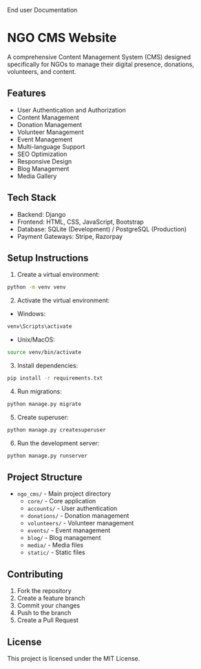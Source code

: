 End user Documentation

# NGO CMS Website

A comprehensive Content Management System (CMS) designed specifically for NGOs to manage their digital presence, donations, volunteers, and content.

## Features

- User Authentication and Authorization
- Content Management
- Donation Management
- Volunteer Management
- Event Management
- Multi-language Support
- SEO Optimization
- Responsive Design
- Blog Management
- Media Gallery

## Tech Stack

- Backend: Django
- Frontend: HTML, CSS, JavaScript, Bootstrap
- Database: SQLite (Development) / PostgreSQL (Production)
- Payment Gateways: Stripe, Razorpay

## Setup Instructions

1. Create a virtual environment:
```bash
python -m venv venv
```

2. Activate the virtual environment:
- Windows:
```bash
venv\Scripts\activate
```
- Unix/MacOS:
```bash
source venv/bin/activate
```

3. Install dependencies:
```bash
pip install -r requirements.txt
```

4. Run migrations:
```bash
python manage.py migrate
```

5. Create superuser:
```bash
python manage.py createsuperuser
```

6. Run the development server:
```bash
python manage.py runserver
```

## Project Structure

- `ngo_cms/` - Main project directory
  - `core/` - Core application
  - `accounts/` - User authentication
  - `donations/` - Donation management
  - `volunteers/` - Volunteer management
  - `events/` - Event management
  - `blog/` - Blog management
  - `media/` - Media files
  - `static/` - Static files

## Contributing

1. Fork the repository
2. Create a feature branch
3. Commit your changes
4. Push to the branch
5. Create a Pull Request

## License

This project is licensed under the MIT License. 

